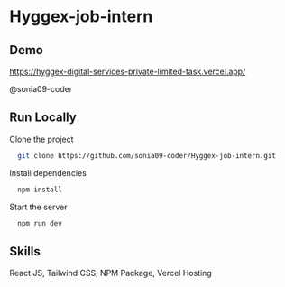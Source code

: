 
# Hyggex-job-intern

## Demo

https://hyggex-digital-services-private-limited-task.vercel.app/

@sonia09-coder

## Run Locally

Clone the project

```bash
  git clone https://github.com/sonia09-coder/Hyggex-job-intern.git
```

Install dependencies

```bash
  npm install
```

Start the server

```bash
  npm run dev
```


## Skills
React JS, Tailwind CSS, NPM Package, Vercel Hosting
